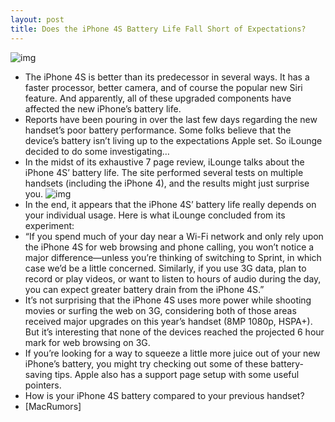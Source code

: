 ```yaml
---
layout: post
title: Does the iPhone 4S Battery Life Fall Short of Expectations?
---
```

![img](http://media.idownloadblog.com/wp-content/uploads/2011/02/iPhone-Battery.jpeg)
* The iPhone 4S is better than its predecessor in several ways. It has a faster processor, better camera, and of course the popular new Siri feature. And apparently, all of these upgraded components have affected the new iPhone’s battery life.
* Reports have been pouring in over the last few days regarding the new handset’s poor battery performance. Some folks believe that the device’s battery isn’t living up to the expectations Apple set. So iLounge decided to do some investigating…
* In the midst of its exhaustive 7 page review, iLounge talks about the iPhone 4S’ battery life. The site performed several tests on multiple handsets (including the iPhone 4), and the results might just surprise you.
![img](http://media.idownloadblog.com/wp-content/uploads/2011/10/battery-life-results.png)
* In the end, it appears that the iPhone 4S’ battery life really depends on your individual usage. Here is what iLounge concluded from its experiment:
* “If you spend much of your day near a Wi-Fi network and only rely upon the iPhone 4S for web browsing and phone calling, you won’t notice a major difference—unless you’re thinking of switching to Sprint, in which case we’d be a little concerned. Similarly, if you use 3G data, plan to record or play videos, or want to listen to hours of audio during the day, you can expect greater battery drain from the iPhone 4S.”
* It’s not surprising that the iPhone 4S uses more power while shooting movies or surfing the web on 3G, considering both of those areas received major upgrades on this year’s handset (8MP 1080p, HSPA+). But it’s interesting that none of the devices reached the projected 6 hour mark for web browsing on 3G.
* If you’re looking for a way to squeeze a little more juice out of your new iPhone’s battery, you might try checking out some of these battery-saving tips. Apple also has a support page setup with some useful pointers.
* How is your iPhone 4S battery compared to your previous handset?
* [MacRumors]


